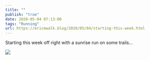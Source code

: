 ```yaml
---
title: ""
publish: "true"
date: 2020-05-04 07:13:00
tags: "Running"
url: https://ericmwalk.blog/2020/05/04/starting-this-week.html
---
```


Starting this week off right with a sunrise run on some trails...

![](https://ericmwalk.blog/uploads/2022/a715e71e23.jpg)